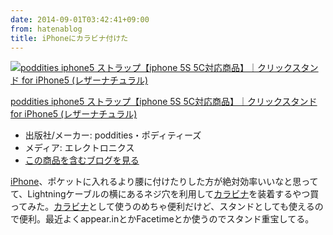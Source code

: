 ```yaml
---
date: 2014-09-01T03:42:41+09:00
from: hatenablog
title: iPhoneにカラビナ付けた
---
```


<p><div class="hatena-asin-detail"><a href="http://www.amazon.co.jp/exec/obidos/ASIN/B00G34F3KE/r7kamura-22/"><img src="http://ecx.images-amazon.com/images/I/316YDmAHlxL._SL160_.jpg" class="hatena-asin-detail-image" alt="poddities iphone5 ストラップ【iphone 5S 5C対応商品】｜クリックスタンド for iPhone5 (レザーナチュラル)" title="poddities iphone5 ストラップ【iphone 5S 5C対応商品】｜クリックスタンド for iPhone5 (レザーナチュラル)"></a><div class="hatena-asin-detail-info"><p class="hatena-asin-detail-title"><a href="http://www.amazon.co.jp/exec/obidos/ASIN/B00G34F3KE/r7kamura-22/">poddities iphone5 ストラップ【iphone 5S 5C対応商品】｜クリックスタンド for iPhone5 (レザーナチュラル)</a></p><ul><li><span class="hatena-asin-detail-label">出版社/メーカー:</span> poddities・ポディティーズ</li><li><span class="hatena-asin-detail-label">メディア:</span> エレクトロニクス</li><li><a href="http://d.hatena.ne.jp/asin/B00G34F3KE/r7kamura-22" target="_blank">この商品を含むブログを見る</a></li></ul></div><div class="hatena-asin-detail-foot"></div></div></p>

<p><a class="keyword" href="http://d.hatena.ne.jp/keyword/iPhone">iPhone</a>、ポケットに入れるより腰に付けたりした方が絶対効率いいなと思ってて、Lightningケーブルの横にあるネジ穴を利用して<a class="keyword" href="http://d.hatena.ne.jp/keyword/%A5%AB%A5%E9%A5%D3%A5%CA">カラビナ</a>を装着するやつ買ってみた。<a class="keyword" href="http://d.hatena.ne.jp/keyword/%A5%AB%A5%E9%A5%D3%A5%CA">カラビナ</a>として使うのめちゃ便利だけど、スタンドとしても使えるので便利。最近よくappear.inとかFacetimeとか使うのでスタンド重宝してる。</p>

